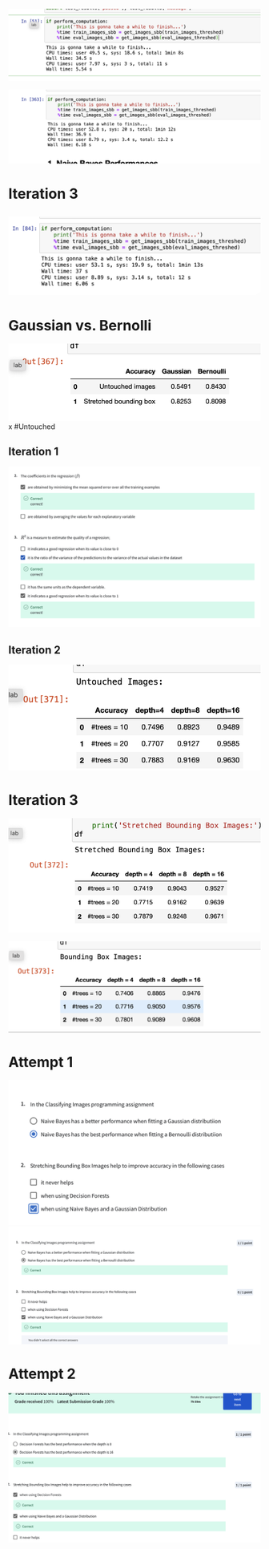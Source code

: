 ![alt text](image-6.png)

![alt text](image-8.png)
# Iteration 3
![alt text](image-13.png)
---
# Gaussian vs. Bernolli
![alt text](image-9.png)
x
#Untouched
## Iteration 1
![alt text](image-7.png)

## Iteration 2
![alt text](image-10.png)

# Iteration 3
![alt text](image-11.png)

![alt text](image-12.png)



# Attempt 1
![alt text](image-14.png)
![alt text](image-1.png)


# Attempt 2
![alt text](image-2.png)
